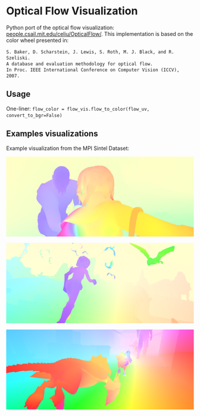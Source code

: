 # Optical Flow Visualization

Python port of the optical flow visualization: [people.csail.mit.edu/celiu/OpticalFlow/](https://people.csail.mit.edu/celiu/OpticalFlow/).
This implementation is based on the color wheel presented in: 

```
S. Baker, D. Scharstein, J. Lewis, S. Roth, M. J. Black, and R. Szeliski. 
A database and evaluation methodology for optical flow. 
In Proc. IEEE International Conference on Computer Vision (ICCV), 2007.
```

## Usage

One-liner: `flow_color = flow_vis.flow_to_color(flow_uv, convert_to_bgr=False)`

## Examples visualizations 

Example visualization from the MPI Sintel Dataset:

![MPI Sintel 01](./data/mpi-sintel-01.png)

![MPI Sintel 02](./data/mpi-sintel-03.png)

![MPI Sintel 03](./data/mpi-sintel-02.png)




